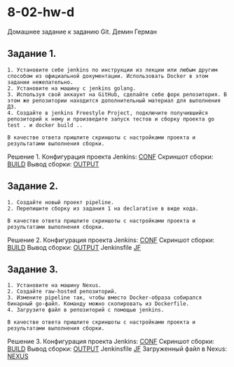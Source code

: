 # 8-02-hw-d

Домашнее задание к заданию Git. Демин Герман

## Задание 1.
```
1. Установите себе jenkins по инструкции из лекции или любым другим способом из официальной документации. Использовать Docker в этом задании нежелательно.
2. Установите на машину с jenkins golang.
3. Используя свой аккаунт на GitHub, сделайте себе форк репозитория. В этом же репозитории находится дополнительный материал для выполнения ДЗ.
4. Создайте в jenkins Freestyle Project, подключите получившийся репозиторий к нему и произведите запуск тестов и сборку проекта go test . и docker build ..
 
В качестве ответа пришлите скриншоты с настройками проекта и результатами выполнения сборки.
```

Решение 1.
    Конфигурация проекта Jenkins: [CONF](ex1/jenkins_conf.pdf)
    Скриншот сборки: [BUILD](ex1/build_screen.png)
    Вывод сборки: [OUTPUT](ex1/build_output.txt)

## Задание 2.
```
1. Создайте новый проект pipeline.
2. Перепишите сборку из задания 1 на declarative в виде кода.

В качестве ответа пришлите скриншоты с настройками проекта и результатами выполнения сборки.
```

Решение 2.
    Конфигурация проекта Jenkins: [CONF](ex2/jenkins_conf.pdf)
    Скриншот сборки: [BUILD](ex2/build_screen.png)
    Вывод сборки: [OUTPUT](ex2/build_output.txt)
    Jenkinsfile [JF](ex2/Jenkinsfile)

## Задание 3.
```
1. Установите на машину Nexus.
2. Создайте raw-hosted репозиторий.
3. Измените pipeline так, чтобы вместо Docker-образа собирался бинарный go-файл. Команду можно скопировать из Dockerfile.
4. Загрузите файл в репозиторий с помощью jenkins.

В качестве ответа пришлите скриншоты с настройками проекта и результатами выполнения сборки.
```
Решение 3.
    Конфигурация проекта Jenkins: [CONF](ex3/jenkins_conf.pdf)
    Скриншот сборки: [BUILD](ex3/build_screen.png)
    Вывод сборки: [OUTPUT](ex3/build_output.txt)
    Jenkinsfile [JF](ex3/Jenkinsfile)
    Загруженный файл в Nexus: [NEXUS](ex3/nexus_screen.png)
